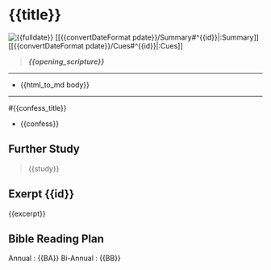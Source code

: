 # {{title}} 
![{{fulldate}}]({{image}})
[[{{convertDateFormat pdate}}/Summary#^{{id}}|:Summary]] [[{{convertDateFormat pdate}}/Cues#^{{id}}|:Cues]]

>***{{opening_scripture}}***
---
- {{html_to_md body}}

---

#{{confess_title}}
- {{confess}}


## Further Study
>{{study}}

## Exerpt {{id}}
{{excerpt}}

## Bible Reading Plan
Annual : {{BA}}
Bi-Annual : {{BB}}

